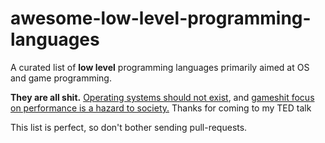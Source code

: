 # awesome-low-level-programming-languages

A curated list of **low level** programming languages primarily aimed at OS and game
programming.

**They are all shit.** [Operating systems should not exist](https://www.cs.virginia.edu/~evans/cs655/readings/smalltalk.html), and [gameshit focus on performance is a hazard to society.](https://plover.com/~mjd/misc/hbaker-archive/letters/CACM-DubiousAchievement.html) Thanks for coming to my TED talk

This list is perfect, so don't bother sending pull-requests.
